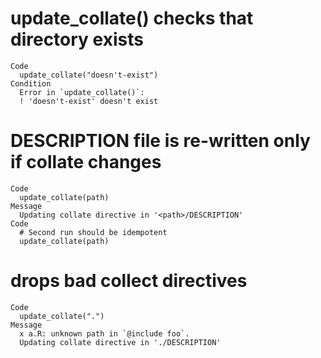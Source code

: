# update_collate() checks that directory exists

    Code
      update_collate("doesn't-exist")
    Condition
      Error in `update_collate()`:
      ! 'doesn't-exist' doesn't exist

# DESCRIPTION file is re-written only if collate changes

    Code
      update_collate(path)
    Message
      Updating collate directive in '<path>/DESCRIPTION'
    Code
      # Second run should be idempotent
      update_collate(path)

# drops bad collect directives

    Code
      update_collate(".")
    Message
      x a.R: unknown path in `@include foo`.
      Updating collate directive in './DESCRIPTION'

